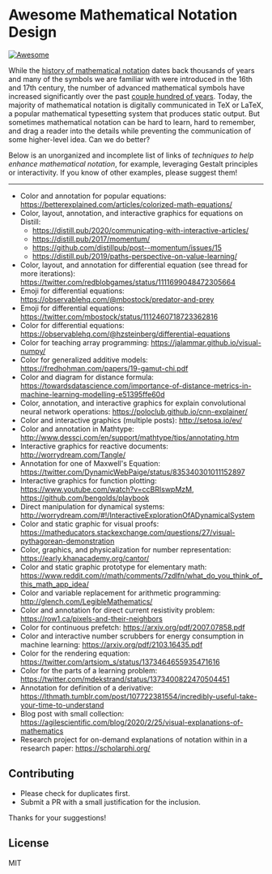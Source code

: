 # Awesome Mathematical Notation Design

[![Awesome](https://awesome.re/badge.svg)](https://awesome.re)

While the [history of mathematical notation](https://en.wikipedia.org/wiki/History_of_mathematical_notation) dates back thousands of years and many of the symbols we are familiar with were introduced in the 16th and 17th century, the number of advanced mathematical symbols have increased significantly over the past [couple hundred of years](https://en.wikipedia.org/wiki/History_of_mathematical_notation#Symbolic_stage).
Today, the majority of mathematical notation is digitally communicated in TeX or LaTeX, a popular mathematical typesetting system that produces static output.
But sometimes mathematical notation can be hard to learn, hard to remember, and drag a reader into the details while preventing the communication of some higher-level idea. Can we do better?

Below is an unorganized and incomplete list of links of *techniques to help enhance mathematical notation*, for example, leveraging Gestalt principles or interactivity. If you know of other examples, please suggest them!

***

* Color and annotation for popular equations: https://betterexplained.com/articles/colorized-math-equations/
* Color, layout, annotation, and interactive graphics for equations on Distill:
    * https://distill.pub/2020/communicating-with-interactive-articles/
    * https://distill.pub/2017/momentum/
    * https://github.com/distillpub/post--momentum/issues/15
    * https://distill.pub/2019/paths-perspective-on-value-learning/
* Color, layout, and annotation for differential equation (see thread for more iterations): https://twitter.com/redblobgames/status/1111699048472305664
* Emoji for differential equations: https://observablehq.com/@mbostock/predator-and-prey
* Emoji for differential equations: https://twitter.com/mbostock/status/1112460718723362816
* Color for differential equations: https://observablehq.com/@hzsteinberg/differential-equations
* Color for teaching array programming: https://jalammar.github.io/visual-numpy/
* Color for generalized additive models: https://fredhohman.com/papers/19-gamut-chi.pdf
* Color and diagram for distance formula: https://towardsdatascience.com/importance-of-distance-metrics-in-machine-learning-modelling-e51395ffe60d
* Color, annotation, and interactive graphics for explain convolutional neural network operations: https://poloclub.github.io/cnn-explainer/
* Color and interactive graphics (multiple posts): http://setosa.io/ev/
* Color and annotation in Mathtype: http://www.dessci.com/en/support/mathtype/tips/annotating.htm
* Interactive graphics for reactive documents: http://worrydream.com/Tangle/
* Annotation for one of Maxwell's Equation: https://twitter.com/DynamicWebPaige/status/835340301011152897
* Interactive graphics for function plotting: https://www.youtube.com/watch?v=ccBRIswpMzM, https://github.com/bengolds/playbook
* Direct manipulation for dynamical systems: http://worrydream.com/#!/InteractiveExplorationOfADynamicalSystem
* Color and static graphic for visual proofs: https://matheducators.stackexchange.com/questions/27/visual-pythagorean-demonstration
* Color, graphics, and physicalization for number representation: https://early.khanacademy.org/cantor/
* Color and static graphic prototype for elementary math: https://www.reddit.com/r/math/comments/7zdlfn/what_do_you_think_of_this_math_app_idea/
* Color and variable replacement for arithmetic programming: http://glench.com/LegibleMathematics/
* Color and annotation for direct current resistivity problem: https://row1.ca/pixels-and-their-neighbors
* Color for continuous prefetch: https://arxiv.org/pdf/2007.07858.pdf
* Color and interactive number scrubbers for energy consumption in machine learning: https://arxiv.org/pdf/2103.16435.pdf
* Color for the rendering equation: https://twitter.com/artsiom_s/status/1373464655935471616
* Color for the parts of a learning problem: https://twitter.com/mdekstrand/status/1373400822470504451
* Annotation for definition of a derivative: https://lthmath.tumblr.com/post/107722381554/incredibly-useful-take-your-time-to-understand
* Blog post with small collection: https://agilescientific.com/blog/2020/2/25/visual-explanations-of-mathematics
* Research project for on-demand explanations of notation within in a research paper: https://scholarphi.org/


## Contributing
* Please check for duplicates first.
* Submit a PR with a small justification for the inclusion.

Thanks for your suggestions!

## License
MIT
